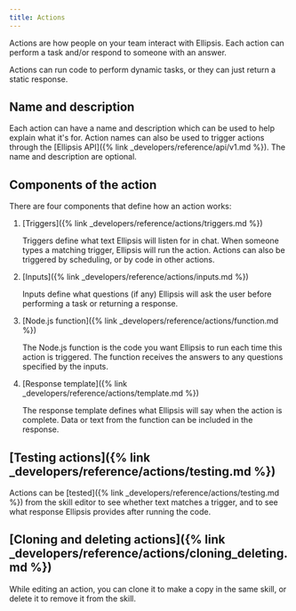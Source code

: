 ```yaml
---
title: Actions
---
```


Actions are how people on your team interact with Ellipsis. Each action can perform a task and/or respond to someone with an answer.

Actions can run code to perform dynamic tasks, or they can just return a static response.

## Name and description

Each action can have a name and description which can be used to help explain what it's for. Action names can also be used to trigger actions through the [Ellipsis API]({% link _developers/reference/api/v1.md %}). The name and description are optional.

## Components of the action

There are four components that define how an action works:

1. [Triggers]({% link _developers/reference/actions/triggers.md %})

    Triggers define what text Ellipsis will listen for in chat. When someone types a matching trigger, Ellipsis will run the action. Actions can also be triggered by scheduling, or by code in other actions.

2. [Inputs]({% link _developers/reference/actions/inputs.md %})

    Inputs define what questions (if any) Ellipsis will ask the user before performing a task or returning a response.

3. [Node.js function]({% link _developers/reference/actions/function.md %})

    The Node.js function is the code you want Ellipsis to run each time this action is triggered. The function receives the answers to any questions specified by the inputs.

4. [Response template]({% link _developers/reference/actions/template.md %})

    The response template defines what Ellipsis will say when the action is complete. Data or text from the function can be included in the response.

## [Testing actions]({% link _developers/reference/actions/testing.md %})

Actions can be [tested]({% link _developers/reference/actions/testing.md %}) from the skill editor to see whether text matches a trigger, and to see what response Ellipsis provides after running the code.

## [Cloning and deleting actions]({% link _developers/reference/actions/cloning_deleting.md %})

While editing an action, you can clone it to make a copy in the same skill, or delete it to remove it from the skill.
